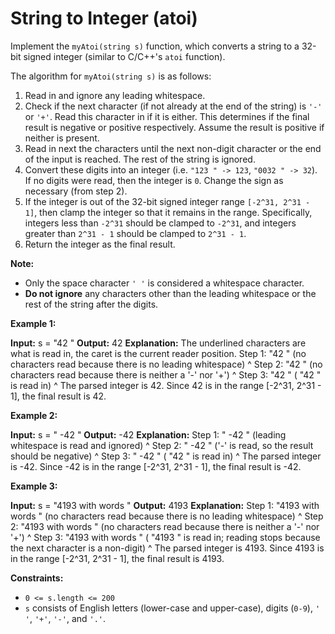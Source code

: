 # String to Integer (atoi)

Implement the `myAtoi(string s)` function, which converts a string to a 32-bit signed integer (similar to C/C++'s `atoi` function).

The algorithm for `myAtoi(string s)` is as follows:

1. Read in and ignore any leading whitespace.
2. Check if the next character (if not already at the end of the string) is `'-'` or `'+'`. Read this character in if it is either. This determines if the final result is negative or positive respectively. Assume the result is positive if neither is present.
3. Read in next the characters until the next non-digit character or the end of the input is reached. The rest of the string is ignored.
4. Convert these digits into an integer (i.e. `"123 " -> 123`, `"0032 " -> 32`). If no digits were read, then the integer is `0`. Change the sign as necessary (from step 2).
5. If the integer is out of the 32-bit signed integer range `[-2^31, 2^31 - 1]`, then clamp the integer so that it remains in the range. Specifically, integers less than `-2^31` should be clamped to `-2^31`, and integers greater than `2^31 - 1` should be clamped to `2^31 - 1`.
6. Return the integer as the final result.

**Note:**

* Only the space character `' '` is considered a whitespace character.
* **Do not ignore** any characters other than the leading whitespace or the rest of the string after the digits.

**Example 1:**

**Input:** s =  "42 "
**Output:** 42
**Explanation:** The underlined characters are what is read in, the caret is the current reader position.
Step 1:  "42 " (no characters read because there is no leading whitespace)
         ^
Step 2:  "42 " (no characters read because there is neither a '-' nor '+')
         ^
Step 3:  "42 " ( "42 " is read in)
           ^
The parsed integer is 42.
Since 42 is in the range \[-2^31, 2^31 - 1\], the final result is 42.

**Example 2:**

**Input:** s =  "   -42 "
**Output:** -42
**Explanation:**
Step 1:  "   \-42 " (leading whitespace is read and ignored)
            ^
Step 2:  "   \-42 " ('-' is read, so the result should be negative)
             ^
Step 3:  "   -42 " ( "42 " is read in)
               ^
The parsed integer is -42.
Since -42 is in the range \[-2^31, 2^31 - 1\], the final result is -42.

**Example 3:**

**Input:** s =  "4193 with words "
**Output:** 4193
**Explanation:**
Step 1:  "4193 with words " (no characters read because there is no leading whitespace)
         ^
Step 2:  "4193 with words " (no characters read because there is neither a '-' nor '+')
         ^
Step 3:  "4193 with words " ( "4193 " is read in; reading stops because the next character is a non-digit)
             ^
The parsed integer is 4193.
Since 4193 is in the range \[-2^31, 2^31 - 1\], the final result is 4193.

**Constraints:**

* `0 <= s.length <= 200`
* `s` consists of English letters (lower-case and upper-case), digits (`0-9`), `' '`, `'+'`, `'-'`, and `'.'`.
